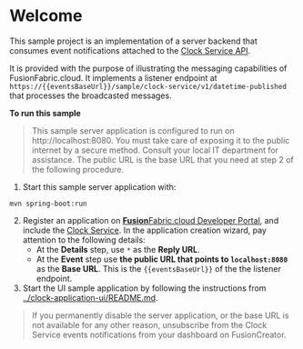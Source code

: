 # Welcome

This sample project is an implementation of a server backend that consumes event notifications attached to the [Clock Service API](https://developer.fusionfabric.cloud/api/clock-v1-5ce28ddc-dbbc-11e9-9d36-2a2ae2dbcce4/docs). 

It is provided with the purpose of illustrating the messaging capabilities of FusionFabric.cloud. It implements a listener endpoint at `https://{{eventsBaseUrl}}/sample/clock-service/v1/datetime-published` that processes the broadcasted messages.


**To run this sample**

> This sample server application is configured to run on http://localhost:8080. You must take care of exposing it to the public internet by a secure method. Consult your local IT department for assistance. The public URL is the base URL that you need at step 2 of the following procedure.


1. Start this sample server application with:

```
mvn spring-boot:run
```

2. Register an application on [**Fusion**Fabric.cloud Developer Portal](https://developer.fusionfabric.cloud), and include the [Clock Service](https://developer.fusionfabric.cloud/api/clock-v1-5ce28ddc-dbbc-11e9-9d36-2a2ae2dbcce4/docs).  In the application creation wizard, pay attention to the following details:
   + At the **Details** step, use `*` as the **Reply URL**.
   + At  the **Event** step use **the public URL that points to `localhost:8080`** as the **Base URL**. This is the `{{eventsBaseUrl}}` of the the listener endpoint.
3. Start the UI sample application by following the instructions from [../clock-application-ui/README.md](../clock-application-ui/README.md). 

> If you permanently disable the server application, or the base URL is not available for any other reason, unsubscribe from the Clock Service events notifications from your dashboard on FusionCreator.
